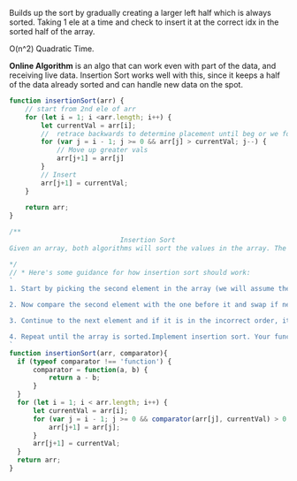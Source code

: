 Builds up the sort by gradually creating a larger left half which is always sorted.
Taking 1 ele at a time and check to insert it at the correct idx in the sorted half of the array.

O(n^2) Quadratic Time.

__Online Algorithm__ is an algo that can work even with part of the data, and receiving live data. Insertion Sort works well with this, since it keeps a half of the data already sorted and can handle new data on the spot.
```js
function insertionSort(arr) {
    // start from 2nd ele of arr 
    for (let i = 1; i <arr.length; i++) {
        let currentVal = arr[i];
        //  retrace backwards to determine placement until beg or we found place to insert
        for (var j = i - 1; j >= 0 && arr[j] > currentVal; j--) {
            // Move up greater vals
            arr[j+1] = arr[j]
        }
        // Insert
        arr[j+1] = currentVal;
    }
    
    return arr;
}
```


```js
/**
                            Insertion Sort
Given an array, both algorithms will sort the values in the array. The functions take 2 parameters: an array and an optional comparator function. The comparator function is a callback that will take two values from the array to be compared. The function returns a negative value if the first value is less than the second, a positive value if the first value is greater than the second, and 0 if both values are equal. The default comparator you provide should assume that the two parameters are numbers and that we are sorting the values from smallest to largest.

*/
// * Here's some guidance for how insertion sort should work:
`
1. Start by picking the second element in the array (we will assume the first element is the start of the "sorted" portion)

2. Now compare the second element with the one before it and swap if necessary.

3. Continue to the next element and if it is in the incorrect order, iterate through the sorted portion to place the element in the correct place.

4. Repeat until the array is sorted.Implement insertion sort. Your function should accept an array and return an array of sorted values.
`
function insertionSort(arr, comparator){
  if (typeof comparator !== 'function') {
      comparator = function(a, b) {
          return a - b;
      }
  }
  for (let i = 1; i < arr.length; i++) {
      let currentVal = arr[i];
      for (var j = i - 1; j >= 0 && comparator(arr[j], currentVal) > 0; j--) {
          arr[j+1] = arr[j];
      }
      arr[j+1] = currentVal;
  }
  return arr;
}